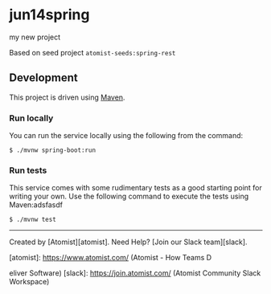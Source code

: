 # jun14spring
my new project

Based on seed project `atomist-seeds:spring-rest`

## Development

This project is driven using [Maven][mvn].

[mvn]: https://maven.apache.org/ (Maven)

### Run locally

You can run the service locally using the following from the command:

```
$ ./mvnw spring-boot:run
```

### Run tests

This service comes with some rudimentary tests as a good starting
point for writing your own.  Use the following command to execute the
tests using Maven:adsfasdf

```
$ ./mvnw test
```









---

Created by [Atomist][atomist].
Need Help?  [Join our Slack team][slack].

[atomist]: https://www.atomist.com/ (Atomist - How Teams D

eliver Software)
[slack]: https://join.atomist.com/ (Atomist Community Slack Workspace)
